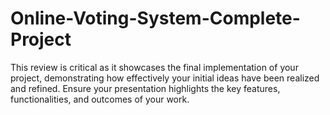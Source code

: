 # Online-Voting-System-Complete-Project
This review is critical as it showcases the final implementation of your project, demonstrating how effectively your initial ideas have been realized and refined. Ensure your presentation highlights the key features, functionalities, and outcomes of your work.
